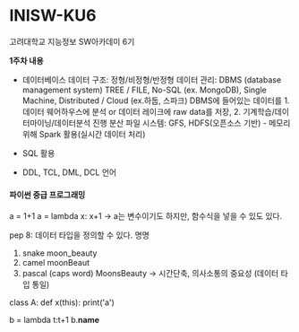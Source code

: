 # INISW-KU6
고려대학교 지능정보 SW아카데미 6기

**1주차 내용**
- 데이터베이스
데이터 구조: 정형/비정형/반정형
데이터 관리: DBMS (database management system)
TREE / FILE, No-SQL (ex. MongoDB), Single Machine, Distributed / Cloud (ex.하둡, 스파크)
DBMS에 들어있는 데이터를 1. 데이터 웨어하우스에 분석 or 데이터 레이크에 raw data를 저장, 2. 기계학습/데이터마이닝/데이터분석 진행
분산 파일 시스템: GFS, HDFS(오픈소스 기반) - 메모리 위해 Spark 활용(실시간 데이터 처리)

- SQL 활용
- DDL, TCL, DML, DCL 언어


#### 파이썬 중급 프로그래밍
a = 1+1
a = lambda x: x+1
-> a는 변수이기도 하지만, 함수식을 넣을 수 있도 있다.

pep 8: 데이터 타입을 정의할 수 있다.
명명
1. snake moon_beauty
2. camel moonBeaut
3. pascal (caps word) MoonsBeauty
-> 시간단축, 의사소통의 중요성 (데이터 타입 통일)

class A:
  def x(this):
    print('a')

b = lambda t:t+1
b.__name__
<lambda>
